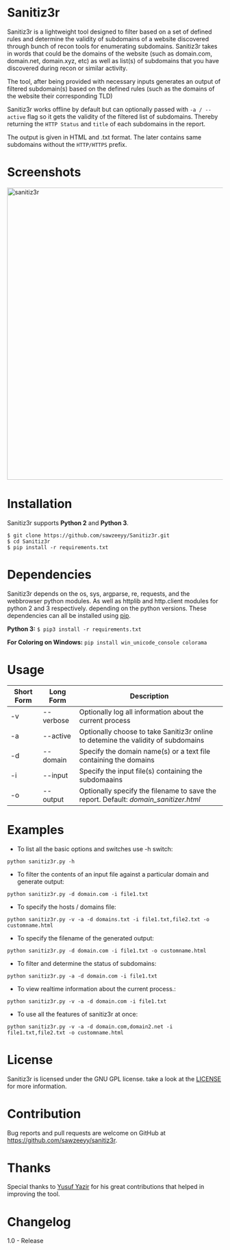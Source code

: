 # Sanitiz3r
Sanitiz3r is a lightweight tool designed to filter based on a set of defined rules and determine the validity of subdomains of a website discovered through bunch of recon tools for enumerating subdomains. Sanitiz3r takes in words that could be the domains of the website (such as domain.com, domain.net, domain.xyz, etc) as well as list(s) of subdomains that you have discovered during recon or similar activity.

The tool, after being provided with necessary inputs generates an output of filtered subdomain(s) based on the defined rules (such as the domains of the website their corresponding TLD)


Sanitiz3r works offline by default but can optionally passed with `-a / --active` flag so it gets the validity of the filtered list of subdomains. Thereby returning the `HTTP Status` and `title` of each subdomains in the report.

The output is given in HTML and .txt format. The later contains same subdomains without the `HTTP/HTTPS` prefix.

# Screenshots

<img width="681" alt="sanitiz3r" src="https://user-images.githubusercontent.com/32202226/37572950-cf78c26e-2b12-11e8-804f-0c4c5ff0ce55.png">


# Installation

Sanitiz3r supports **Python 2** and **Python 3**.

```
$ git clone https://github.com/sawzeeyy/Sanitiz3r.git
$ cd Sanitiz3r
$ pip install -r requirements.txt
```


# Dependencies

Sanitiz3r depends on the os, sys, argparse, re, requests, and the webbrowser python modules. As well as httplib and http.client modules for python 2 and 3 respectively. depending on the python versions. These dependencies can all be installed using [pip](https://pypi.python.org/pypi/pip).

**Python 3:** `$ pip3 install -r requirements.txt`

**For Coloring on Windows:** `pip install win_unicode_console colorama`

# Usage

| Short Form        | Long Form           | Description  |
| ------------- |-------------| -----|
| -v | --verbose | Optionally log all information about the current process |
| -a | --active | Optionally choose to take Sanitiz3r online to detemine the validity of subdomains |
| -d | --domain | Specify the domain name(s) or a text file containing the domains |
| -i | --input | Specify the input file(s) containing the subdomaains |
| -o | --output| Optionally specify the filename to save the report. Default: *domain_sanitizer.html* |

# Examples
- To list all the basic options and switches use -h switch:

`python sanitiz3r.py -h`

- To filter the contents of an input file against a particular domain and generate output:

`python sanitiz3r.py -d domain.com -i file1.txt`

- To specify the hosts / domains file:

`python sanitiz3r.py -v -a -d domains.txt -i file1.txt,file2.txt -o customname.html`

- To specify the filename of the generated output:

`python sanitiz3r.py -d domain.com -i file1.txt -o customname.html`

- To filter and determine the status of subdomains:

`python sanitiz3r.py -a -d domain.com -i file1.txt`

- To view realtime information about the current process.:

`python sanitiz3r.py -v -a -d domain.com -i file1.txt`

- To use all the features of sanitiz3r at once:

`python sanitiz3r.py -v -a -d domain.com,domain2.net -i file1.txt,file2.txt -o customname.html`


# License

Sanitiz3r is licensed under the GNU GPL license. take a look at the [LICENSE](/LICENSE) for more information.

# Contribution

Bug reports and pull requests are welcome on GitHub at https://github.com/sawzeeyy/sanitiz3r.

# Thanks

Special thanks to [Yusuf Yazir](https://twitter.com/hacklad "Yusuf Yazir, @hacklad on Twitter") for his great contributions that helped in improving the tool.

# Changelog

1.0 - Release
